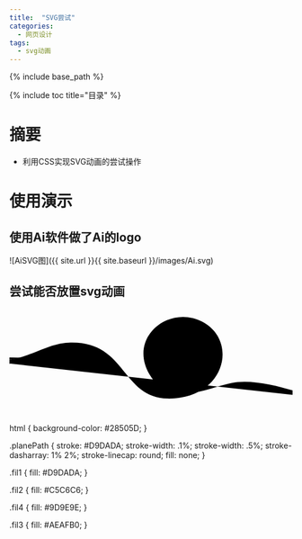 ```yaml
---
title:  "SVG尝试"
categories: 
  - 网页设计
tags:
  - svg动画
---
```


{% include base_path %}

{% include toc title="目录" %}

# 摘要
- 利用CSS实现SVG动画的尝试操作

# 使用演示

## 使用Ai软件做了Ai的logo

![AiSVG图]({{ site.url }}{{ site.baseurl }}/images/Ai.svg)  


## 尝试能否放置svg动画

<svg viewBox="0 0 3387 1270">
  <path id="planePath" class="planePath" d="M-226 626c439,4 636,-213 934,-225 755,-31 602,769 1334,658 562,-86 668,-698 266,-908 -401,-210 -893,189 -632,630 260,441 747,121 1051,91 360,-36 889,179 889,179" />
  <g id="plane">
    <polygon class="fil1" points="-141,-10 199,0 -198,-72 -188,-61 -171,-57 -184,-57 " />
    <polygon class="fil2" points="199,0 -141,-10 -163,63 -123,9 " />
    <polygon class="fil3" points="-95,39 -113,32 -123,9 -163,63 -105,53 -108,45 -87,48 -90,45 -103,41 -94,41 " />
    <path class="fil4" d="M-87 48l-21 -3 3 8 19 -4 -1 -1zm-26 -16l18 7 -2 -1 32 -7 -29 1 11 -4 -24 -1 -16 -18 10 23zm10 9l13 4 -4 -4 -9 0z" />
    <polygon class="fil1" points="-83,28 -94,32 -65,31 -97,38 -86,49 -67,70 199,0 -123,9 -107,27 " />
  </g>
  <!-- Define the motion path animation -->
  <animateMotion xlink:href="#plane" dur="5s" repeatCount="indefinite" rotate="auto">
    <mpath xlink:href="#planePath" />
  </animateMotion> 
</svg>

html {
  background-color: #28505D;
}

.planePath {
  stroke: #D9DADA;
  stroke-width: .1%;
  stroke-width: .5%;
  stroke-dasharray: 1% 2%;
  stroke-linecap: round;
  fill: none;
}

.fil1 {
  fill: #D9DADA;
}

.fil2 {
  fill: #C5C6C6;
}

.fil4 {
  fill: #9D9E9E;
}

.fil3 {
  fill: #AEAFB0;
}